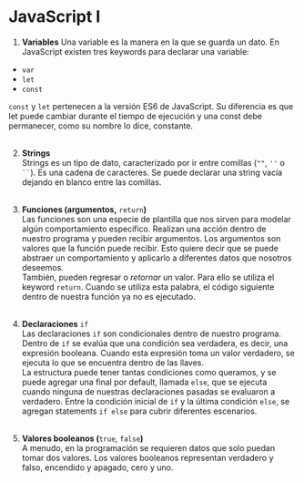 # JavaScript I 
1. **Variables** 
Una variable es la manera en la que se guarda un dato. En JavaScript existen tres keywords para declarar una variable: <br />
- `var`
- `let`
- `const`<br />

`const` y `let` pertenecen a la versión ES6 de JavaScript. Su diferencia es que let puede cambiar durante el tiempo de ejecución y una const debe permanecer, como su nombre lo dice, constante.<br /><br />

2. **Strings**<br />
Strings es un tipo de dato, caracterizado por ir entre comillas (`""`, `''` o <code>``</code>). Es una cadena de caracteres. Se puede declarar una string vacía dejando en blanco entre las comillas. <br /><br />

3. **Funciones (argumentos,** ```return```**)** <br />
Las funciones son una especie de plantilla que nos sirven para modelar algún comportamiento específico. Realizan una acción dentro de nuestro programa y pueden recibir argumentos. Los argumentos son valores que la función puede recibir. Esto quiere decir que se puede abstraer un comportamiento y aplicarlo a diferentes datos que nosotros deseemos. <br />
También, pueden regresar o *retornar* un valor. Para ello se utiliza el keyword `return`. Cuando se utiliza esta palabra, el código siguiente dentro de nuestra función ya no es ejecutado.  <br /><br />

4. **Declaraciones** ```if``` <br />
Las declaraciones `if` son condicionales dentro de nuestro programa. Dentro de `if` se evalúa que una condición sea verdadera, es decir, una expresión booleana. Cuando esta expresión toma un valor verdadero, se ejecuta lo que se encuentra dentro de las llaves.<br />
La estructura puede tener tantas condiciones como queramos, y se puede agregar una final por default, llamada `else`, que se ejecuta cuando ninguna de nuestras declaraciones pasadas se evaluaron a verdadero. Entre la condición inicial de `if` y la última condición `else`, se agregan statements `if else` para cubrir diferentes escenarios.<br /><br />

5. **Valores booleanos (**```true```, ```false```**)** <br />
A menudo, en la programación se requieren datos que solo puedan tomar dos valores. Los valores booleanos representan verdadero y falso, encendido y apagado, cero y uno.